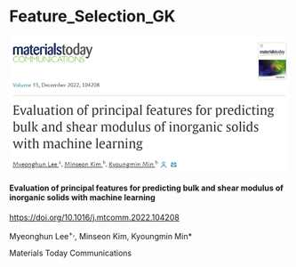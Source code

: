# Feature_Selection_GK

<img src="https://github.com/mhlee216/Feature_Selection_GK/blob/main/main.png">

#### Evaluation of principal features for predicting bulk and shear modulus of inorganic solids with machine learning

https://doi.org/10.1016/j.mtcomm.2022.104208

Myeonghun Lee<sup>+,</sup>, Minseon Kim, Kyoungmin Min*

Materials Today Communications
